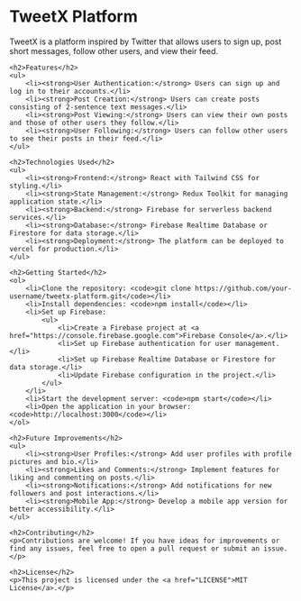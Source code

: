 <h1>TweetX Platform</h1>
    <p>TweetX is a platform inspired by Twitter that allows users to sign up, post short messages, follow other users, and view their feed.</p>

    <h2>Features</h2>
    <ul>
        <li><strong>User Authentication:</strong> Users can sign up and log in to their accounts.</li>
        <li><strong>Post Creation:</strong> Users can create posts consisting of 2-sentence text messages.</li>
        <li><strong>Post Viewing:</strong> Users can view their own posts and those of other users they follow.</li>
        <li><strong>User Following:</strong> Users can follow other users to see their posts in their feed.</li>
    </ul>

    <h2>Technologies Used</h2>
    <ul>
        <li><strong>Frontend:</strong> React with Tailwind CSS for styling.</li>
        <li><strong>State Management:</strong> Redux Toolkit for managing application state.</li>
        <li><strong>Backend:</strong> Firebase for serverless backend services.</li>
        <li><strong>Database:</strong> Firebase Realtime Database or Firestore for data storage.</li>
        <li><strong>Deployment:</strong> The platform can be deployed to vercel for production.</li>
    </ul>

    <h2>Getting Started</h2>
    <ol>
        <li>Clone the repository: <code>git clone https://github.com/your-username/tweetx-platform.git</code></li>
        <li>Install dependencies: <code>npm install</code></li>
        <li>Set up Firebase:
            <ul>
                <li>Create a Firebase project at <a href="https://console.firebase.google.com">Firebase Console</a>.</li>
                <li>Set up Firebase authentication for user management.</li>
                <li>Set up Firebase Realtime Database or Firestore for data storage.</li>
                <li>Update Firebase configuration in the project.</li>
            </ul>
        </li>
        <li>Start the development server: <code>npm start</code></li>
        <li>Open the application in your browser: <code>http://localhost:3000</code></li>
    </ol>

    <h2>Future Improvements</h2>
    <ul>
        <li><strong>User Profiles:</strong> Add user profiles with profile pictures and bio.</li>
        <li><strong>Likes and Comments:</strong> Implement features for liking and commenting on posts.</li>
        <li><strong>Notifications:</strong> Add notifications for new followers and post interactions.</li>
        <li><strong>Mobile App:</strong> Develop a mobile app version for better accessibility.</li>
    </ul>

    <h2>Contributing</h2>
    <p>Contributions are welcome! If you have ideas for improvements or find any issues, feel free to open a pull request or submit an issue.</p>

    <h2>License</h2>
    <p>This project is licensed under the <a href="LICENSE">MIT License</a>.</p>
